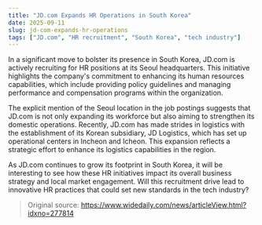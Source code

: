 ```yaml
---
title: "JD.com Expands HR Operations in South Korea"
date: 2025-09-11
slug: jd-com-expands-hr-operations
tags: ["JD.com", "HR recruitment", "South Korea", "tech industry"]
---
```


In a significant move to bolster its presence in South Korea, JD.com is actively recruiting for HR positions at its Seoul headquarters. This initiative highlights the company's commitment to enhancing its human resources capabilities, which include providing policy guidelines and managing performance and compensation programs within the organization.

The explicit mention of the Seoul location in the job postings suggests that JD.com is not only expanding its workforce but also aiming to strengthen its domestic operations. Recently, JD.com has made strides in logistics with the establishment of its Korean subsidiary, JD Logistics, which has set up operational centers in Incheon and Icheon. This expansion reflects a strategic effort to enhance its logistics capabilities in the region.

As JD.com continues to grow its footprint in South Korea, it will be interesting to see how these HR initiatives impact its overall business strategy and local market engagement. Will this recruitment drive lead to innovative HR practices that could set new standards in the tech industry?

> Original source: https://www.widedaily.com/news/articleView.html?idxno=277814